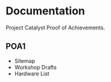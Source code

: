 # Documentation

Project Catalyst Proof of Achievements.

## POA1

- Sitemap
- Workshop Drafts
- Hardware List



